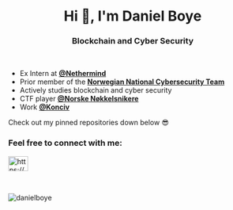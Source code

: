 <h1 align="center">Hi 👋, I'm Daniel Boye</h1>
<h3 align="center">Blockchain and Cyber Security</h3>

<br>

- Ex Intern at [**@Nethermind**](https://www.nethermind.io/)
- Prior member of the [**Norwegian National Cybersecurity Team**](https://cyberlandslaget.no/)
- Actively studies blockchain and cyber security 
- CTF player [**@Norske Nøkkelsnikere**](https://nnsctf.no/)
- Work [**@Konciv**](https://www.konciv.com/)

Check out my pinned repositories down below 😎


<h3 align="left">Feel free to connect with me:</h3>


<p align="left">
<a href="https://www.linkedin.com/in/danielboye/" target="blank"><img align="center" src="https://raw.githubusercontent.com/rahuldkjain/github-profile-readme-generator/master/src/images/icons/Social/linked-in-alt.svg" alt="https://www.linkedin.com/in/danielboye/" height="30" width="40" /></a>
</p>

<br>

<p><img align="center" src="https://github-readme-stats.vercel.app/api/top-langs?username=danielboye&show_icons=true&theme=dark&hide_border=true&locale=en&layout=compact&exclude_repo=ctf,temperature-reader,1T,landingpage,Lego-Mindstorm-EV3,Semesteroppgave-i-valgfag-programmering&hide=php,ocaml,tcl,groovy,powershell" alt="danielboye" /></p>



